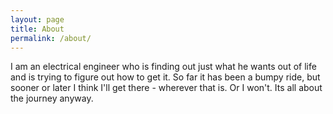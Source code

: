 ```yaml
---
layout: page
title: About
permalink: /about/
---
```


I am an electrical engineer who is finding out just what he wants out of life and is trying to figure out how to get it.  So far it has been a bumpy ride, but sooner or later I think I'll get there - wherever that is.  Or I won't.  Its all about the journey anyway.

